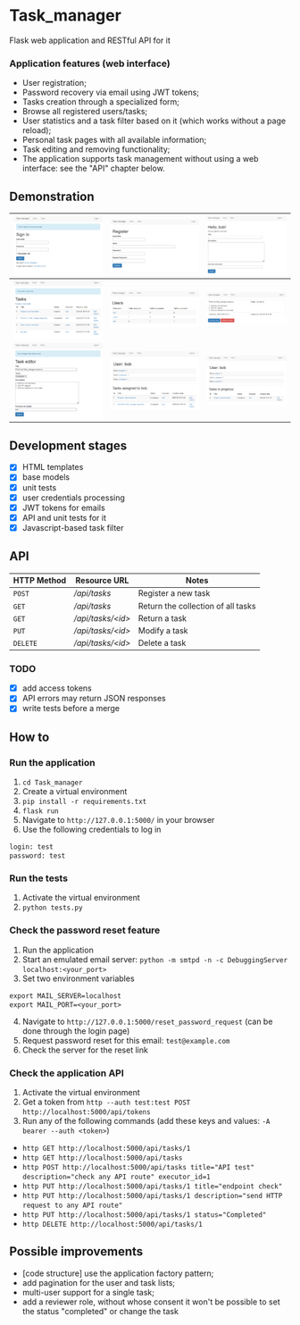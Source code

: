 # Task_manager
Flask web application and RESTful API for it
### Application features (web interface)
* User registration;
* Password recovery via email using JWT tokens;
* Tasks creation through a specialized form;
* Browse all registered users/tasks;
* User statistics and a task filter based on it (which works without a page reload);
* Personal task pages with all available information;
* Task editing and removing functionality;
* The application supports task management without using a web interface: see the "API" chapter below.

## Demonstration
| <img src="demonstration/login.png"> | <img src="demonstration/registration.png"> | <img src="demonstration/task_registration.png"> |
|-|-|-|
| <img src="demonstration/tasks.png"> | <img src="demonstration/users.png"> | <img src="demonstration/task.png"> |
| <img src="demonstration/task_editor.png"> | <img src="demonstration/user.png"> | <img src="demonstration/filter.png"> |

## Development stages
- [x] HTML templates
- [x] base models
- [x] unit tests
- [x] user credentials processing
- [x] JWT tokens for emails
- [x] API and unit tests for it
- [x] Javascript-based task filter

## API
| HTTP Method | Resource URL | Notes |
| - | - | - |
| `POST` | */api/tasks* | Register a new task |
| `GET` | */api/tasks* | Return the collection of all tasks |
| `GET` | */api/tasks/\<id>* | Return a task |
| `PUT` | */api/tasks/\<id>* | Modify a task |
| `DELETE` | */api/tasks/\<id>* | Delete a task |
### TODO
- [x] add access tokens
- [x] API errors may return JSON responses
- [x] write tests before a merge

## How to
### Run the application
1. `cd Task_manager`
2. Create a virtual environment
3. `pip install -r requirements.txt`
4. `flask run`
5. Navigate to `http://127.0.0.1:5000/` in your browser
6. Use the following credentials to log in
```
login: test
password: test
```

### Run the tests
1. Activate the virtual environment
2. `python tests.py`

### Check the password reset feature
1. Run the application
2. Start an emulated email server: `python -m smtpd -n -c DebuggingServer localhost:<your_port>`
3. Set two environment variables
```
export MAIL_SERVER=localhost
export MAIL_PORT=<your_port>
```
4. Navigate to `http://127.0.0.1:5000/reset_password_request` (can be done through the login page)
5. Request password reset for this email: `test@example.com`
6. Check the server for the reset link

### Check the application API
1. Activate the virtual environment
2. Get a token from `http --auth test:test POST http://localhost:5000/api/tokens`
3. Run any of the following commands (add these keys and values: `-A bearer --auth <token>`)
* `http GET http://localhost:5000/api/tasks/1`
* `http GET http://localhost:5000/api/tasks`
* `http POST http://localhost:5000/api/tasks title="API test" description="check any API route" executor_id=1`
* `http PUT http://localhost:5000/api/tasks/1 title="endpoint check"`
* `http PUT http://localhost:5000/api/tasks/1 description="send HTTP request to any API route"`
* `http PUT http://localhost:5000/api/tasks/1 status="Completed"`
* `http DELETE http://localhost:5000/api/tasks/1`

## Possible improvements
* [code structure] use the application factory pattern;
* add pagination for the user and task lists;
* multi-user support for a single task;
* add a reviewer role, without whose consent it won't be possible to set the status "completed" or change the task
